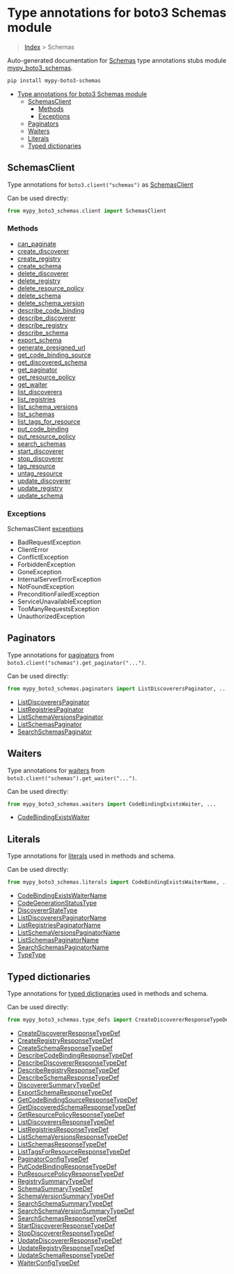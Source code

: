 # Type annotations for boto3 Schemas module

> [Index](..) > Schemas

Auto-generated documentation for
[Schemas](https://boto3.amazonaws.com/v1/documentation/api/1.17.78/reference/services/schemas.html#Schemas)
type annotations stubs module
[mypy_boto3_schemas](https://pypi.org/project/mypy-boto3-schemas/).

```bash
pip install mypy-boto3-schemas
```

- [Type annotations for boto3 Schemas module](#type-annotations-for-boto3-schemas-module)
  - [SchemasClient](#schemasclient)
    - [Methods](#methods)
    - [Exceptions](#exceptions)
  - [Paginators](#paginators)
  - [Waiters](#waiters)
  - [Literals](#literals)
  - [Typed dictionaries](#typed-dictionaries)

## SchemasClient

Type annotations for `boto3.client("schemas")` as [SchemasClient](./client.md)

Can be used directly:

```python
from mypy_boto3_schemas.client import SchemasClient
```

### Methods

- [can_paginate](./client.md#can_paginate)
- [create_discoverer](./client.md#create_discoverer)
- [create_registry](./client.md#create_registry)
- [create_schema](./client.md#create_schema)
- [delete_discoverer](./client.md#delete_discoverer)
- [delete_registry](./client.md#delete_registry)
- [delete_resource_policy](./client.md#delete_resource_policy)
- [delete_schema](./client.md#delete_schema)
- [delete_schema_version](./client.md#delete_schema_version)
- [describe_code_binding](./client.md#describe_code_binding)
- [describe_discoverer](./client.md#describe_discoverer)
- [describe_registry](./client.md#describe_registry)
- [describe_schema](./client.md#describe_schema)
- [export_schema](./client.md#export_schema)
- [generate_presigned_url](./client.md#generate_presigned_url)
- [get_code_binding_source](./client.md#get_code_binding_source)
- [get_discovered_schema](./client.md#get_discovered_schema)
- [get_paginator](./client.md#get_paginator)
- [get_resource_policy](./client.md#get_resource_policy)
- [get_waiter](./client.md#get_waiter)
- [list_discoverers](./client.md#list_discoverers)
- [list_registries](./client.md#list_registries)
- [list_schema_versions](./client.md#list_schema_versions)
- [list_schemas](./client.md#list_schemas)
- [list_tags_for_resource](./client.md#list_tags_for_resource)
- [put_code_binding](./client.md#put_code_binding)
- [put_resource_policy](./client.md#put_resource_policy)
- [search_schemas](./client.md#search_schemas)
- [start_discoverer](./client.md#start_discoverer)
- [stop_discoverer](./client.md#stop_discoverer)
- [tag_resource](./client.md#tag_resource)
- [untag_resource](./client.md#untag_resource)
- [update_discoverer](./client.md#update_discoverer)
- [update_registry](./client.md#update_registry)
- [update_schema](./client.md#update_schema)

### Exceptions

SchemasClient [exceptions](./client.md#exceptions)

- BadRequestException
- ClientError
- ConflictException
- ForbiddenException
- GoneException
- InternalServerErrorException
- NotFoundException
- PreconditionFailedException
- ServiceUnavailableException
- TooManyRequestsException
- UnauthorizedException

## Paginators

Type annotations for [paginators](./paginators.md) from
`boto3.client("schemas").get_paginator("...")`.

Can be used directly:

```python
from mypy_boto3_schemas.paginators import ListDiscoverersPaginator, ...
```

- [ListDiscoverersPaginator](./paginators.md#listdiscovererspaginator)
- [ListRegistriesPaginator](./paginators.md#listregistriespaginator)
- [ListSchemaVersionsPaginator](./paginators.md#listschemaversionspaginator)
- [ListSchemasPaginator](./paginators.md#listschemaspaginator)
- [SearchSchemasPaginator](./paginators.md#searchschemaspaginator)

## Waiters

Type annotations for [waiters](./waiters.md) from
`boto3.client("schemas").get_waiter("...")`.

Can be used directly:

```python
from mypy_boto3_schemas.waiters import CodeBindingExistsWaiter, ...
```

- [CodeBindingExistsWaiter](./waiters.md#codebindingexistswaiter)

## Literals

Type annotations for [literals](./literals.md) used in methods and schema.

Can be used directly:

```python
from mypy_boto3_schemas.literals import CodeBindingExistsWaiterName, ...
```

- [CodeBindingExistsWaiterName](./literals.md#codebindingexistswaitername)
- [CodeGenerationStatusType](./literals.md#codegenerationstatustype)
- [DiscovererStateType](./literals.md#discovererstatetype)
- [ListDiscoverersPaginatorName](./literals.md#listdiscovererspaginatorname)
- [ListRegistriesPaginatorName](./literals.md#listregistriespaginatorname)
- [ListSchemaVersionsPaginatorName](./literals.md#listschemaversionspaginatorname)
- [ListSchemasPaginatorName](./literals.md#listschemaspaginatorname)
- [SearchSchemasPaginatorName](./literals.md#searchschemaspaginatorname)
- [TypeType](./literals.md#typetype)

## Typed dictionaries

Type annotations for [typed dictionaries](./type_defs.md) used in methods and
schema.

Can be used directly:

```python
from mypy_boto3_schemas.type_defs import CreateDiscovererResponseTypeDef, ...
```

- [CreateDiscovererResponseTypeDef](./type_defs.md#creatediscovererresponsetypedef)
- [CreateRegistryResponseTypeDef](./type_defs.md#createregistryresponsetypedef)
- [CreateSchemaResponseTypeDef](./type_defs.md#createschemaresponsetypedef)
- [DescribeCodeBindingResponseTypeDef](./type_defs.md#describecodebindingresponsetypedef)
- [DescribeDiscovererResponseTypeDef](./type_defs.md#describediscovererresponsetypedef)
- [DescribeRegistryResponseTypeDef](./type_defs.md#describeregistryresponsetypedef)
- [DescribeSchemaResponseTypeDef](./type_defs.md#describeschemaresponsetypedef)
- [DiscovererSummaryTypeDef](./type_defs.md#discoverersummarytypedef)
- [ExportSchemaResponseTypeDef](./type_defs.md#exportschemaresponsetypedef)
- [GetCodeBindingSourceResponseTypeDef](./type_defs.md#getcodebindingsourceresponsetypedef)
- [GetDiscoveredSchemaResponseTypeDef](./type_defs.md#getdiscoveredschemaresponsetypedef)
- [GetResourcePolicyResponseTypeDef](./type_defs.md#getresourcepolicyresponsetypedef)
- [ListDiscoverersResponseTypeDef](./type_defs.md#listdiscoverersresponsetypedef)
- [ListRegistriesResponseTypeDef](./type_defs.md#listregistriesresponsetypedef)
- [ListSchemaVersionsResponseTypeDef](./type_defs.md#listschemaversionsresponsetypedef)
- [ListSchemasResponseTypeDef](./type_defs.md#listschemasresponsetypedef)
- [ListTagsForResourceResponseTypeDef](./type_defs.md#listtagsforresourceresponsetypedef)
- [PaginatorConfigTypeDef](./type_defs.md#paginatorconfigtypedef)
- [PutCodeBindingResponseTypeDef](./type_defs.md#putcodebindingresponsetypedef)
- [PutResourcePolicyResponseTypeDef](./type_defs.md#putresourcepolicyresponsetypedef)
- [RegistrySummaryTypeDef](./type_defs.md#registrysummarytypedef)
- [SchemaSummaryTypeDef](./type_defs.md#schemasummarytypedef)
- [SchemaVersionSummaryTypeDef](./type_defs.md#schemaversionsummarytypedef)
- [SearchSchemaSummaryTypeDef](./type_defs.md#searchschemasummarytypedef)
- [SearchSchemaVersionSummaryTypeDef](./type_defs.md#searchschemaversionsummarytypedef)
- [SearchSchemasResponseTypeDef](./type_defs.md#searchschemasresponsetypedef)
- [StartDiscovererResponseTypeDef](./type_defs.md#startdiscovererresponsetypedef)
- [StopDiscovererResponseTypeDef](./type_defs.md#stopdiscovererresponsetypedef)
- [UpdateDiscovererResponseTypeDef](./type_defs.md#updatediscovererresponsetypedef)
- [UpdateRegistryResponseTypeDef](./type_defs.md#updateregistryresponsetypedef)
- [UpdateSchemaResponseTypeDef](./type_defs.md#updateschemaresponsetypedef)
- [WaiterConfigTypeDef](./type_defs.md#waiterconfigtypedef)
